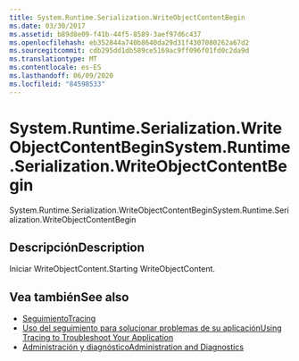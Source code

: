 ```yaml
---
title: System.Runtime.Serialization.WriteObjectContentBegin
ms.date: 03/30/2017
ms.assetid: b89d8e09-f41b-44f5-8589-3aef97d6c437
ms.openlocfilehash: eb352844a740b8640da29d31f4307080262a67d2
ms.sourcegitcommit: cdb295dd1db589ce5169ac9ff096f01fd0c2da9d
ms.translationtype: MT
ms.contentlocale: es-ES
ms.lasthandoff: 06/09/2020
ms.locfileid: "84598533"
---
```

# <a name="systemruntimeserializationwriteobjectcontentbegin"></a><span data-ttu-id="10efb-102">System.Runtime.Serialization.WriteObjectContentBegin</span><span class="sxs-lookup"><span data-stu-id="10efb-102">System.Runtime.Serialization.WriteObjectContentBegin</span></span>
<span data-ttu-id="10efb-103">System.Runtime.Serialization.WriteObjectContentBegin</span><span class="sxs-lookup"><span data-stu-id="10efb-103">System.Runtime.Serialization.WriteObjectContentBegin</span></span>  
  
## <a name="description"></a><span data-ttu-id="10efb-104">Descripción</span><span class="sxs-lookup"><span data-stu-id="10efb-104">Description</span></span>  
 <span data-ttu-id="10efb-105">Iniciar WriteObjectContent.</span><span class="sxs-lookup"><span data-stu-id="10efb-105">Starting WriteObjectContent.</span></span>  
  
## <a name="see-also"></a><span data-ttu-id="10efb-106">Vea también</span><span class="sxs-lookup"><span data-stu-id="10efb-106">See also</span></span>

- [<span data-ttu-id="10efb-107">Seguimiento</span><span class="sxs-lookup"><span data-stu-id="10efb-107">Tracing</span></span>](index.md)
- [<span data-ttu-id="10efb-108">Uso del seguimiento para solucionar problemas de su aplicación</span><span class="sxs-lookup"><span data-stu-id="10efb-108">Using Tracing to Troubleshoot Your Application</span></span>](using-tracing-to-troubleshoot-your-application.md)
- [<span data-ttu-id="10efb-109">Administración y diagnóstico</span><span class="sxs-lookup"><span data-stu-id="10efb-109">Administration and Diagnostics</span></span>](../index.md)

